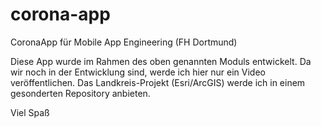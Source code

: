 # corona-app
CoronaApp für Mobile App Engineering (FH Dortmund)

Diese App wurde im Rahmen des oben genannten Moduls entwickelt. Da wir noch in der Entwicklung sind, werde ich
hier nur ein Video veröffentlichen. Das Landkreis-Projekt (Esri/ArcGIS) werde ich in einem gesonderten Repository anbieten.

Viel Spaß

